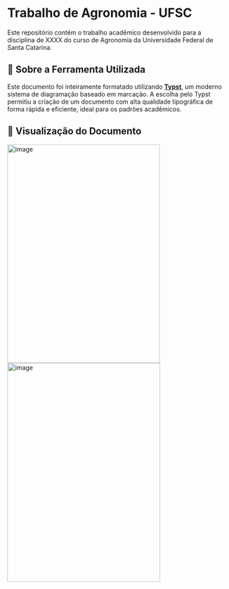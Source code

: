 # Trabalho de Agronomia - UFSC

Este repositório contém o trabalho acadêmico desenvolvido para a disciplina de XXXX do curso de Agronomia da Universidade Federal de Santa Catarina.

## 📝 Sobre a Ferramenta Utilizada

Este documento foi inteiramente formatado utilizando [**Typst**](httpss://typst.app ), um moderno sistema de diagramação baseado em marcação. A escolha pelo Typst permitiu a criação de um documento com alta qualidade tipográfica de forma rápida e eficiente, ideal para os padrões acadêmicos.
## 📄 Visualização do Documento
<img width="347" height="496" alt="image" src="https://github.com/user-attachments/assets/1fd91e3c-950f-4ca4-962c-627b0cf74a85" />
<img width="348" height="497" alt="image" src="https://github.com/user-attachments/assets/50702bee-9ae6-4cb3-a41a-5e81eef9c14f" />

